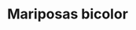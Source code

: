 ---
title: Mariposas bicolor
date: 
draft: false

# descripcion
description : Aro infantil de plata

materials: Plata 925

color: Bicolor

dimensions: 0,5cm

code: 01-15-0161

type: "Aros"

categories: []

# Images
# first image will be shown in the product page
images:
  # - image: "images/path_to_image"
  # La ubicacion de las imagenes es imagenes/Aros/Aros.Infantil/01-15-0161-mariposas-bicolor
  - image: "./images/aros/infantil/01-15-0161-mariposas-bicolor_a.JPG"
  - image: "./images/aros/infantil/01-15-0161-mariposas-bicolor_b.JPG"
  - image: "./images/aros/infantil/01-15-0161-mariposas-bicolor_c.JPG"
  - image: "./images/aros/infantil/01-15-0161-mariposas-bicolor_d.JPG"
  - image: "./images/aros/infantil/01-15-0161-mariposas-bicolor_e.JPG"
---